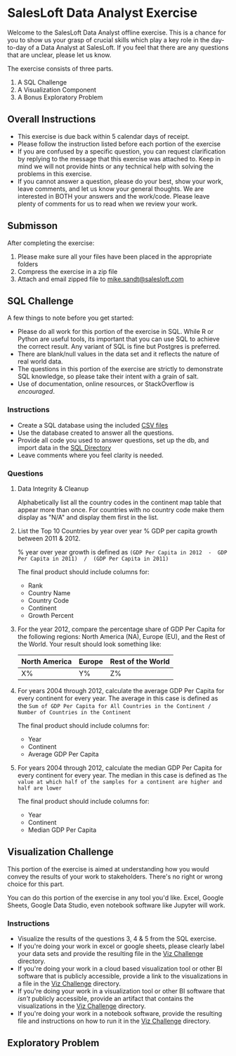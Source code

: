 # SalesLoft Data Analyst Exercise

Welcome to the SalesLoft Data Analyst offline exercise. This is a chance for you to show us your grasp of crucial skills which play a key role in the day-to-day of a Data Analyst at SalesLoft. If you feel that there are any questions that are unclear, please let us know. 

The exercise consists of three parts. 

1. A SQL Challenge
2. A Visualization Component
3. A Bonus Exploratory Problem

## Overall Instructions

* This exercise is due back within 5 calendar days of receipt.
* Please follow the instruction listed before each portion of the exercise
* If you are confused by a specific question, you can request clarification by replying to the message that this exercise was attached to. Keep in mind we will not provide hints or any technical help with solving the problems in this exercise.
* If you cannot answer a question, please do your best, show your work, leave comments, and let us know your general thoughts.
We are interested in BOTH your answers and the work/code. Please leave plenty of comments for us to read when we review your work.

## Submisson

After completing the exercise:

1. Please make sure all your files have been placed in the appropriate folders
2. Compress the exercise in a zip file
3. Attach and email zipped file to mike.sandt@salesloft.com   

## SQL Challenge

A few things to note before you get started:

* Please do all work for this portion of the exercise in SQL. While R or Python are useful tools, its important that you can use SQL to achieve the correct result. Any variant of SQL is fine but Postgres is preferred. 
* There are blank/null values in the  data set and it reflects the nature of real world data.
* The questions in this portion of the exercise are strictly to demonstrate SQL knowledge, so please take their intent with a grain of salt.
* Use of documentation, online resources, or StackOverflow is _encouraged_. 

### Instructions

* Create a SQL database using the included [CSV files](/sql_challenge/data)
* Use the database created to answer all the questions.
* Provide all code you used to answer questions, set up the db, and import data in the [SQL Directory](/sql_challenge/sql)
* Leave comments where you feel clarity is needed. 

### Questions

1. Data Integrity & Cleanup

    Alphabetically list all the country codes in the continent map table that appear more than once. For countries with no country code make them display as "N/A" and display them first in the list. 

2. List the Top 10 Countries by year over year % GDP per capita growth between 2011 & 2012. 

    % year over year growth is defined as `(GDP Per Capita in 2012  -  GDP Per Capita in 2011)  /  (GDP Per Capita in 2011)`

    The final product should include columns for:
    - Rank
    - Country Name
    - Country Code
    - Continent
    - Growth Percent

3. For the year 2012, compare the percentage share of GDP Per Capita for the following regions: North America (NA), Europe (EU), and the Rest of the World. Your result should look something like:

    North America  | Europe | Rest of the World 
    ------ | ------ | -------------
    X%  | Y%  | Z%

4. For years 2004 through 2012, calculate the average GDP Per Capita for every continent for every year. The average in this case is defined as the `Sum of GDP Per Capita for All Countries in the Continent / Number of Countries in the Continent`

    The final product should include columns for:
    - Year
    - Continent
    - Average GDP Per Capita

5. For years 2004 through 2012, calculate the median GDP Per Capita for every continent for every year. The median in this  case is defined as `The value at which half of the samples for a continent are higher and half are lower`

    The final product should include columns for:
    - Year
    - Continent
    - Median GDP Per Capita


## Visualization Challenge

This portion of the exercise is aimed at understanding how you would convey the results of your work to stakeholders. There's no right or wrong choice for this part.

You can do this portion of the exercise in any tool you'd like. Excel, Google Sheets, Google Data Studio, even notebook software like Jupyter will work.


### Instructions
- Visualize the results of the questions 3, 4 & 5 from the SQL exercise. 
- If you're doing your work in excel or google sheets, please clearly label your data sets and provide the resulting file in the [Viz Challenge](/viz_challenge) directory.
- If you're doing your work in a cloud based visualization tool or other BI software that is publicly accessible, provide a link to the visualizations in a  file in the [Viz Challenge](/viz_challenge) directory.
- If you're doing your work in a visualization tool or other BI software that _isn't_ publicly accessible, provide an artifact that contains the visualizations in the [Viz Challenge](/viz_challenge) directory.
- If you're doing your work in a notebook software, provide the resulting file and instructions on how to run  it in the [Viz Challenge](/viz_challenge) directory.



## Exploratory Problem



